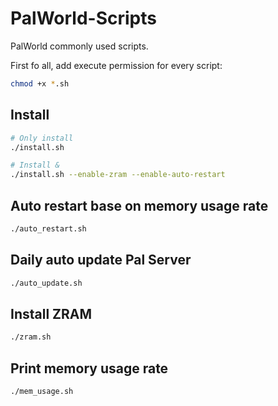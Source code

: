 # PalWorld-Scripts

PalWorld commonly used scripts.

First fo all, add execute permission for every script:

```sh
chmod +x *.sh
```

## Install

```sh
# Only install
./install.sh 

# Install & 
./install.sh --enable-zram --enable-auto-restart
```

## Auto restart base on memory usage rate

```sh
./auto_restart.sh
```

## Daily auto update Pal Server

```sh
./auto_update.sh
```

## Install ZRAM

```sh
./zram.sh
```

## Print memory usage rate

```sh
./mem_usage.sh
```
